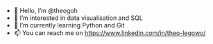 - 👋 Hello, I’m @theogoh
- 👀 I’m interested in data visualisation and SQL
- 🌱 I’m currently learning Python and Git
- 📫 You can reach me on https://www.linkedin.com/in/theo-legowo/

<!---
theogoh/theogoh is a ✨ special ✨ repository because its `README.md` (this file) appears on your GitHub profile.
You can click the Preview link to take a look at your changes.
--->
